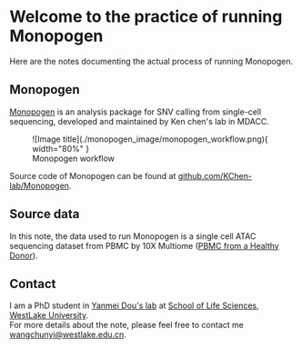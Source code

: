 # Welcome to the practice of running Monopogen

Here are the notes documenting the actual process of running Monopogen.

## Monopogen

[Monopogen](https://www.nature.com/articles/s41587-023-01873-x) is an analysis package for SNV calling from single-cell sequencing, developed and maintained by Ken chen's lab in MDACC.

<figure markdown>
  ![Image title](./monopogen_image/monopogen_workflow.png){ width="80%" }
  <figcaption>Monopogen workflow</figcaption>
</figure>

Source code of Monopogen can be found at [github.com/KChen-lab/Monopogen](https://github.com/KChen-lab/Monopogen/tree/main).

## Source data

In this note, the data used to run Monopogen is a single cell ATAC sequencing dataset from PBMC by 10X Multiome ([PBMC from a Healthy Donor](https://www.10xgenomics.com/datasets/pbmc-from-a-healthy-donor-no-cell-sorting-3-k-1-standard-2-0-0)).

## Contact

I am a PhD student in [Yanmei Dou's lab](https://douymlab.github.io/) at [School of Life Sciences](https://sls.westlake.edu.cn/), [WestLake University](https://www.westlake.edu.cn/).  
For more details about the note, please feel free to contact me [wangchunyi@westlake.edu.cn](mailto:wangchunyi@westlake.edu.cn).  